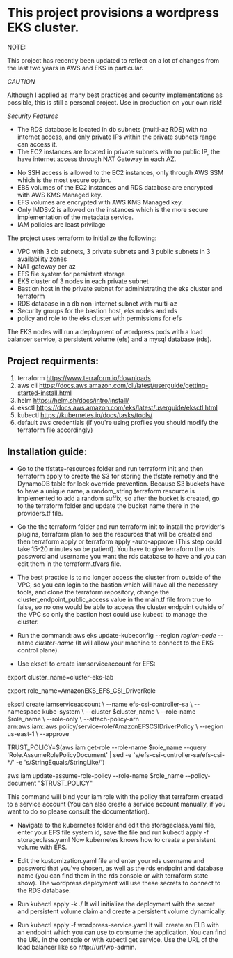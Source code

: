 # This project provisions a wordpress EKS cluster.

NOTE:

This project has recently been updated to reflect on a lot of changes from the last two years in AWS and EKS in particular.

_CAUTION_

Although I applied as many best practices and security implementations as possible, this is still a personal project.
Use in production on your own risk!

_Security Features_

- The RDS database is located in db subnets (multi-az RDS) with no internet access, and only private IPs within the private subnets range can access it.
- The EC2 instances are located in private subnets with no public IP, the have internet access through NAT Gateway in each AZ.

* No SSH access is allowed to the EC2 instances, only through AWS SSM which is the most secure option.
* EBS volumes of the EC2 instances and RDS database are encrypted with AWS KMS Managed key.
* EFS volumes are encrypted with AWS KMS Managed key.
* Only IMDSv2 is allowed on the instances which is the more secure implementation of the metadata service.
* IAM policies are least privilage

The project uses terraform to initialize the following:

- VPC with 3 db subnets, 3 private subnets and 3 public subnets in 3 availability zones
- NAT gateway per az
- EFS file system for persistent storage
- EKS cluster of 3 nodes in each private subnet
- Bastion host in the private subnet for administrating the eks cluster and terraform
- RDS database in a db non-internet subnet with multi-az
- Security groups for the bastion host, eks nodes and rds
- policy and role to the eks cluster with permissions for efs

The EKS nodes will run a deployment of wordpress pods with a load balancer service, a persistent volume (efs) and a mysql database (rds).

## Project requirments:

1. terraform https://www.terraform.io/downloads
2. aws cli https://docs.aws.amazon.com/cli/latest/userguide/getting-started-install.html
3. helm https://helm.sh/docs/intro/install/
4. eksctl https://docs.aws.amazon.com/eks/latest/userguide/eksctl.html
5. kubectl https://kubernetes.io/docs/tasks/tools/
6. default aws credentials (if you're using profiles you should modify the terraform file accordingly)

## Installation guide:

- Go to the tfstate-resources folder and run terraform init and then terraform apply to create the S3 for storing the tfstate remotly and the DynamoDB table for lock override prevention.
  Because S3 buckets have to have a unique name, a random_string terraform resource is implemented to add a random suffix, so after the bucket is created, go to the terraform folder and update the bucket name there in the providers.tf file.

- Go the the terraform folder and run terraform init to install the provider's plugins, terraform plan to see the resources that will be created and then terraform apply or terraform apply -auto-approve (This step could take 15-20 minutes so be patient). You have to give terraform the rds password and username you want the rds database to have and you can edit them in the terraform.tfvars file.

- The best practice is to no longer access the cluster from outside of the VPC, so you can login to the bastion which will have all the necessary tools, and clone the terraform repository, change the cluster_endpoint_public_access value in the main.tf file from true to false, so no one would be able to access the cluster endpoint outside of the VPC so only the bastion host could use kubectl to manage the cluster.

- Run the command: aws eks update-kubeconfig --region _region-code_ --name _cluster-name_ (It will allow your machine to connect to the EKS control plane).

- Use eksctl to create iamserviceaccount for EFS:

export cluster_name=cluster-eks-lab

export role_name=AmazonEKS_EFS_CSI_DriverRole

eksctl create iamserviceaccount \\
--name efs-csi-controller-sa \\
--namespace kube-system \\
--cluster $cluster_name \\
--role-name $role_name \\
--role-only \\
--attach-policy-arn arn:aws:iam::aws:policy/service-role/AmazonEFSCSIDriverPolicy \\
--region us-east-1 \\
--approve

TRUST_POLICY=$(aws iam get-role --role-name $role_name --query 'Role.AssumeRolePolicyDocument' | sed -e 's/efs-csi-controller-sa/efs-csi-\*/' -e 's/StringEquals/StringLike/')

aws iam update-assume-role-policy --role-name $role_name --policy-document "$TRUST_POLICY"

This command will bind your iam role with the policy that terraform created to a service account (You can also create a service account manually, if you want to do so please consult the documentation).

- Navigate to the kubernetes folder and edit the storageclass.yaml file, enter your EFS file system id, save the file and run kubectl apply -f storageclass.yaml
  Now kubernetes knows how to create a persistent volume with EFS.

- Edit the kustomization.yaml file and enter your rds username and password that you've chosen, as well as the rds endpoint and database name (you can find them in the rds console or with terraform state show). The wordpress deployment will use these secrets to connect to the RDS database.

- Run kubectl apply -k ./
  It will initialize the deployment with the secret and persistent volume claim and create a persistent volume dynamically.

- Run kubectl apply -f wordpress-service.yaml
  It will create an ELB with an endpoint which you can use to consume the application.
  You can find the URL in the console or with kubectl get service.
  Use the URL of the load balancer like so http://url/wp-admin.
